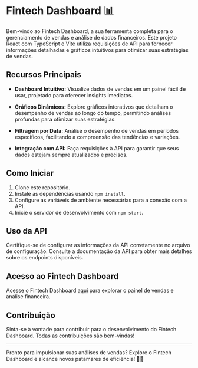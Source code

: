 # Fintech Dashboard 📊

Bem-vindo ao Fintech Dashboard, a sua ferramenta completa para o gerenciamento de vendas e análise de dados financeiros. Este projeto React com TypeScript e Vite utiliza requisições de API para fornecer informações detalhadas e gráficos intuitivos para otimizar suas estratégias de vendas.

## Recursos Principais

- **Dashboard Intuitivo:** Visualize dados de vendas em um painel fácil de usar, projetado para oferecer insights imediatos.

- **Gráficos Dinâmicos:** Explore gráficos interativos que detalham o desempenho de vendas ao longo do tempo, permitindo análises profundas para otimizar suas estratégias.

- **Filtragem por Data:** Analise o desempenho de vendas em períodos específicos, facilitando a compreensão das tendências e variações.

- **Integração com API:** Faça requisições à API para garantir que seus dados estejam sempre atualizados e precisos.

## Como Iniciar

1. Clone este repositório.
2. Instale as dependências usando `npm install`.
3. Configure as variáveis de ambiente necessárias para a conexão com a API.
4. Inicie o servidor de desenvolvimento com `npm start`.

## Uso da API

Certifique-se de configurar as informações da API corretamente no arquivo de configuração. Consulte a documentação da API para obter mais detalhes sobre os endpoints disponíveis.

## Acesso ao Fintech Dashboard

Acesse o Fintech Dashboard [aqui](https://fintech-mu.vercel.app/) para explorar o painel de vendas e análise financeira.

## Contribuição

Sinta-se à vontade para contribuir para o desenvolvimento do Fintech Dashboard. Todas as contribuições são bem-vindas!

---

Pronto para impulsionar suas análises de vendas? Explore o Fintech Dashboard e alcance novos patamares de eficiência! 💼🚀
